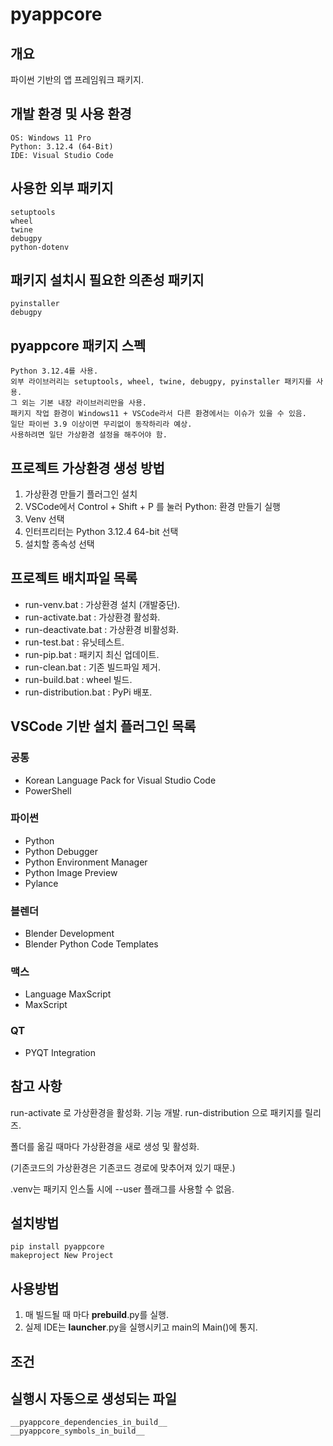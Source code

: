 # pyappcore

## 개요

파이썬 기반의 앱 프레임워크 패키지.


## 개발 환경 및 사용 환경

    OS: Windows 11 Pro  
    Python: 3.12.4 (64-Bit)   
    IDE: Visual Studio Code   


## 사용한 외부 패키지

    setuptools   
    wheel   
    twine   
    debugpy  
    python-dotenv   


## 패키지 설치시 필요한 의존성 패키지

    pyinstaller
    debugpy


## pyappcore 패키지 스펙

    Python 3.12.4를 사용.   
    외부 라이브러리는 setuptools, wheel, twine, debugpy, pyinstaller 패키지를 사용.   
    그 외는 기본 내장 라이브러리만을 사용.
    패키지 작업 환경이 Windows11 + VSCode라서 다른 환경에서는 이슈가 있을 수 있음.   
    일단 파이썬 3.9 이상이면 무리없이 동작하리라 예상.   
    사용하려면 일단 가상환경 설정을 해주어야 함.
   

## 프로젝트 가상환경 생성 방법
1. 가상환경 만들기 플러그인 설치
2. VSCode에서 Control + Shift + P 를 눌러 Python: 환경 만들기 실행
3. Venv 선택
4. 인터프리터는 Python 3.12.4 64-bit 선택
5. 설치할 종속성 선택


## 프로젝트 배치파일 목록
- run-venv.bat : 가상환경 설치 (개발중단).
- run-activate.bat : 가상환경 활성화.
- run-deactivate.bat : 가상환경 비활성화.
- run-test.bat : 유닛테스트.
- run-pip.bat : 패키지 최신 업데이트.
- run-clean.bat : 기존 빌드파일 제거.
- run-build.bat : wheel 빌드.
- run-distribution.bat : PyPi 배포.


## VSCode 기반 설치 플러그인 목록
### 공통
- Korean Language Pack for Visual Studio Code
- PowerShell

### 파이썬
- Python
- Python Debugger
- Python Environment Manager
- Python Image Preview
- Pylance

### 블렌더
- Blender Development
- Blender Python Code Templates

### 맥스
- Language MaxScript
- MaxScript

### QT
- PYQT Integration

## 참고 사항

run-activate 로 가상환경을 활성화.
기능 개발.
run-distribution 으로 패키지를 릴리즈.   

폴더를 옮길 때마다 가상환경을 새로 생성 및 활성화.   

(기존코드의 가상환경은 기존코드 경로에 맞추어져 있기 때문.)   

.venv는 패키지 인스톨 시에 --user 플래그를 사용할 수 없음.   

## 설치방법

    pip install pyappcore   
    makeproject New Project   

## 사용방법
1. 매 빌드될 때 마다 __prebuild__.py를 실행.
2. 실제 IDE는 __launcher__.py을 실행시키고 main의 Main()에 통지.

## 조건


## 실행시 자동으로 생성되는 파일

    __pyappcore_dependencies_in_build__   
    __pyappcore_symbols_in_build__   
